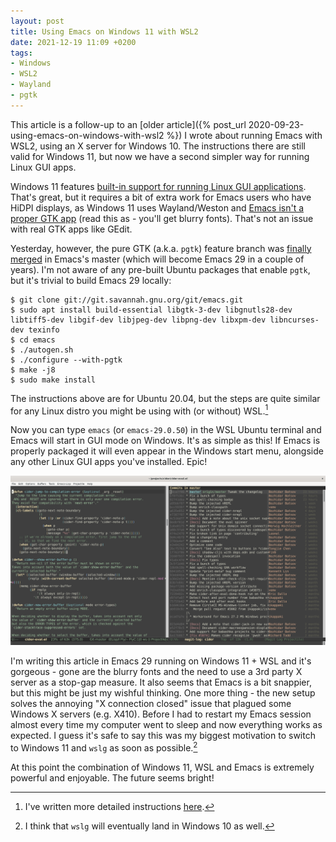 ```yaml
---
layout: post
title: Using Emacs on Windows 11 with WSL2
date: 2021-12-19 11:09 +0200
tags:
- Windows
- WSL2
- Wayland
- pgtk
---
```


This article is a follow-up to an [older article]({% post_url 2020-09-23-using-emacs-on-windows-with-wsl2 %}) I wrote about running Emacs with WSL2, using an X server for Windows 10. The instructions there are still valid for Windows 11, but now we have a second simpler way for running Linux GUI apps.

Windows 11 features [built-in support for running Linux GUI applications](https://docs.microsoft.com/en-us/windows/wsl/tutorials/gui-apps).
That's great, but it requires a bit of extra work for Emacs users who have HiDPI displays,
as Windows 11 uses Wayland/Weston and [Emacs isn't a proper GTK app](https://emacshorrors.com/posts/psa-emacs-is-not-a-proper-gtk-application.html) (read this as - you'll get blurry fonts). That's not
an issue with real GTK apps like GEdit.

Yesterday, however, the pure GTK (a.k.a. `pgtk`) feature branch was [finally merged](https://www.reddit.com/r/emacs/comments/rj8k32/the_pgtk_pure_gtk_branch_was_merged/) in Emacs's master (which will become Emacs 29 in a couple of years). I'm not aware
of any pre-built Ubuntu packages that enable `pgtk`, but it's trivial to build Emacs 29 locally:

``` shellsession
$ git clone git://git.savannah.gnu.org/git/emacs.git
$ sudo apt install build-essential libgtk-3-dev libgnutls28-dev libtiff5-dev libgif-dev libjpeg-dev libpng-dev libxpm-dev libncurses-dev texinfo
$ cd emacs
$ ./autogen.sh
$ ./configure --with-pgtk
$ make -j8
$ sudo make install
```

The instructions above are for Ubuntu 20.04, but the steps are quite similar for any Linux distro you might be using with (or without) WSL.[^1]

Now you can type `emacs` (or `emacs-29.0.50`) in the WSL Ubuntu terminal and Emacs will start in GUI mode on Windows. It's as simple as this! If Emacs is properly packaged it will even appear in the Windows start menu, alongside any other Linux GUI apps you've installed. Epic!

![emacs_with_pgtk.png](/assets/images/emacs_with_pgtk.png)

I'm writing this article in Emacs 29 running on Windows 11 + WSL and it's gorgeous - gone are the blurry fonts and the need to use a 3rd party X server as a stop-gap measure. It also seems that Emacs is a bit snappier, but this might
be just my wishful thinking. One more thing - the new setup solves the annoying "X connection closed" issue that plagued some Windows X servers (e.g. X410). Before I had to restart my Emacs session almost every time my computer went to sleep and now everything works as expected. I guess it's safe to say this was my biggest motivation to switch to Windows 11 and `wslg` as soon as possible.[^2]

At this point the combination of Windows 11, WSL and Emacs is extremely powerful and enjoyable. The future seems bright!

[^1]: I've written more detailed instructions [here](https://batsov.com/articles/2021/12/19/building-emacs-from-source-with-pgtk/).
[^2]: I think that `wslg` will eventually land in Windows 10 as well.
